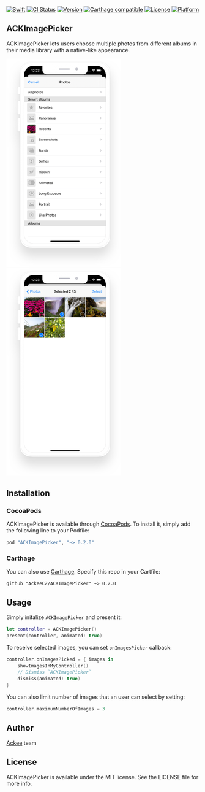 [![Swift](https://img.shields.io/badge/swift-5.0-orange.svg)](https://github.com/AckeeCZ/ACKImagePicker)
[![CI Status](http://img.shields.io/travis/AckeeCZ/ACKImagePicker.svg?style=flat)](https://travis-ci.org/AckeeCZ/ACKImagePicker)
[![Version](https://img.shields.io/cocoapods/v/ACKImagePicker.svg?style=flat)](http://cocoapods.org/pods/ACKImagePicker)
[![Carthage compatible](https://img.shields.io/badge/Carthage-compatible-4BC51D.svg?style=flat)](https://github.com/Carthage/Carthage)
[![License](https://img.shields.io/cocoapods/l/ACKImagePicker.svg?style=flat)](http://cocoapods.org/pods/ACKImagePicker)
[![Platform](https://img.shields.io/cocoapods/p/ACKImagePicker.svg?style=flat)](http://cocoapods.org/pods/ACKImagePicker)

## ACKImagePicker

ACKImagePicker lets users choose multiple photos from different albums in their media library with a native-like appearance.

<img src="https://raw.githubusercontent.com/AckeeCZ/ACKImagePicker/master/Resources/ackimagepicker_1.png" width="300"> <img src="https://raw.githubusercontent.com/AckeeCZ/ACKImagePicker/master/Resources/ackimagepicker_2.png" width="300">

## Installation

### CocoaPods

ACKImagePicker is available through [CocoaPods](http://cocoapods.org). To install it, simply add the following line to your Podfile:

```ruby
pod "ACKImagePicker", "~> 0.2.0"
```

### Carthage

You can also use [Carthage](https://github.com/Carthage/Carthage). Specify this repo in your Cartfile:

```
github "AckeeCZ/ACKImagePicker" ~> 0.2.0
```

## Usage

Simply initalize `ACKImagePicker` and present it:
```swift
let controller = ACKImagePicker()
present(controller, animated: true)
```

To receive selected images, you can set `onImagesPicker` callback:
```swift
controller.onImagesPicked = { images in
    showImagesInMyController()
    // Dismiss `ACKImagePicker`
    dismiss(animated: true)
}
```

You can also limit number of images that an user can select by setting:
```swift
controller.maximumNumberOfImages = 3
```

## Author

[Ackee](https://ackee.cz) team

## License

ACKImagePicker is available under the MIT license. See the LICENSE file for more info.

[1]:	https://twitter.com/AckeeCZ
